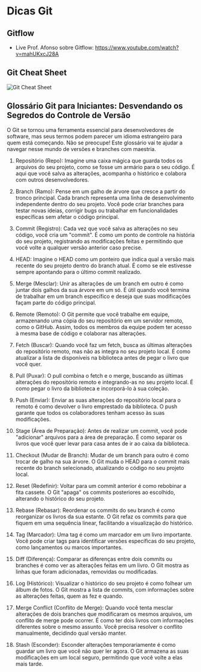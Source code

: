# Dicas Git

## Gitflow
- Live Prof. Afonso sobre Gitflow: https://www.youtube.com/watch?v=mahUKxcJ28A

## Git Cheat Sheet
![Git Cheat Sheet](https://github.com/kterra/Inteli-2024-1B/blob/main/materiais/dicas-git/git-cheat-sheet-light.jpg)

## Glossário Git para Iniciantes: Desvendando os Segredos do Controle de Versão

O Git se tornou uma ferramenta essencial para desenvolvedores de software, mas seus termos podem parecer um idioma estrangeiro para quem está começando. Não se preocupe! Este glossário vai te ajudar a navegar nesse mundo de versões e branches com maestria.

1. Repositório (Repo): Imagine uma caixa mágica que guarda todos os arquivos do seu projeto, como se fosse um armário para o seu código. É aqui que você salva as alterações, acompanha o histórico e colabora com outros desenvolvedores.

2. Branch (Ramo): Pense em um galho de árvore que cresce a partir do tronco principal. Cada branch representa uma linha de desenvolvimento independente dentro do seu projeto. Você pode criar branches para testar novas ideias, corrigir bugs ou trabalhar em funcionalidades específicas sem afetar o código principal.

3. Commit (Registro): Cada vez que você salva as alterações no seu código, você cria um "commit". É como um ponto de controle na história do seu projeto, registrando as modificações feitas e permitindo que você volte a qualquer versão anterior caso precise.

4. HEAD: Imagine o HEAD como um ponteiro que indica qual a versão mais recente do seu projeto dentro do branch atual. É como se ele estivesse sempre apontando para o último commit realizado.

5. Merge (Mesclar): Unir as alterações de um branch em outro é como juntar dois galhos da sua árvore em um só. É útil quando você termina de trabalhar em um branch específico e deseja que suas modificações façam parte do código principal.

6. Remote (Remoto): O Git permite que você trabalhe em equipe, armazenando uma cópia do seu repositório em um servidor remoto, como o GitHub. Assim, todos os membros da equipe podem ter acesso à mesma base de código e colaborar nas alterações.

7. Fetch (Buscar): Quando você faz um fetch, busca as últimas alterações do repositório remoto, mas não as integra no seu projeto local. É como atualizar a lista de disponíveis na biblioteca antes de pegar o livro que você quer.

8. Pull (Puxar): O pull combina o fetch e o merge, buscando as últimas alterações do repositório remoto e integrando-as no seu projeto local. É como pegar o livro da biblioteca e incorporá-lo à sua coleção.

9. Push (Enviar): Enviar as suas alterações do repositório local para o remoto é como devolver o livro emprestado da biblioteca. O push garante que todos os colaboradores tenham acesso às suas modificações.

10. Stage (Área de Preparação): Antes de realizar um commit, você pode "adicionar" arquivos para a área de preparação. É como separar os livros que você quer levar para casa antes de ir ao caixa da biblioteca.

11. Checkout (Mudar de Branch): Mudar de um branch para outro é como trocar de galho na sua árvore. O Git muda o HEAD para o commit mais recente do branch selecionado, atualizando o código no seu projeto local.

12. Reset (Redefinir): Voltar para um commit anterior é como rebobinar a fita cassete. O Git "apaga" os commits posteriores ao escolhido, alterando o histórico do seu projeto.

13. Rebase (Rebasar): Reordenar os commits do seu branch é como reorganizar os livros da sua estante. O Git refaz os commits para que fiquem em uma sequência linear, facilitando a visualização do histórico.

14. Tag (Marcador): Uma tag é como um marcador em um livro importante. Você pode criar tags para identificar versões específicas do seu projeto, como lançamentos ou marcos importantes.

15. Diff (Diferença): Comparar as diferenças entre dois commits ou branches é como ver as alterações feitas em um livro. O Git mostra as linhas que foram adicionadas, removidas ou modificadas.

16. Log (Histórico): Visualizar o histórico do seu projeto é como folhear um álbum de fotos. O Git mostra a lista de commits, com informações sobre as alterações feitas, quem as fez e quando.

17. Merge Conflict (Conflito de Merge): Quando você tenta mesclar alterações de dois branches que modificaram os mesmos arquivos, um conflito de merge pode ocorrer. É como ter dois livros com informações diferentes sobre o mesmo assunto. Você precisa resolver o conflito manualmente, decidindo qual versão manter.

18. Stash (Esconder): Esconder alterações temporariamente é como guardar um livro que você não quer ler agora. O Git armazena as suas modificações em um local seguro, permitindo que você volte a elas mais tarde.
